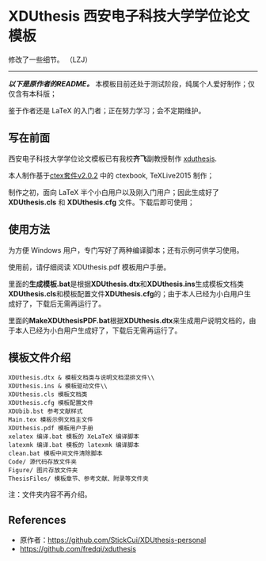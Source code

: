 # XDUthesis 西安电子科技大学学位论文模板

修改了一些细节。
（LZJ）

---
***以下是原作者的README。***
本模板目前还处于测试阶段，纯属个人爱好制作；仅仅含有本科版；

鉴于作者还是 LaTeX 的入门者；正在努力学习；会不定期维护。

## 写在前面

西安电子科技大学学位论文模板已有我校**齐飞**副教授制作 [xduthesis](https://github.com/fredqi/xduthesis).

本人制作基于[ctex套件v2.0.2](https://github.com/CTeX-org/ctex-kit) 中的 ctexbook, TeXLive2015 制作；

制作之初，面向 LaTeX 半个小白用户以及刚入门用户；因此生成好了 **XDUthesis.cls** 和 **XDUthesis.cfg**
文件。下载后即可使用；

## 使用方法

为方便 Windows 用户，专门写好了两种编译脚本；还有示例可供学习使用。

使用前，请仔细阅读 XDUthesis.pdf 模板用户手册。

里面的**生成模板.bat**是根据**XDUthesis.dtx**和**XDUthesis.ins**生成模板文档类**XDUthesis.cls**和模板配置文件**XDUthesis.cfg**的；由于本人已经为小白用户生成好了，下载后无需再运行了。

里面的**MakeXDUthesisPDF.bat**根据**XDUthesis.dtx**来生成用户说明文档的，由于本人已经为小白用户生成好了，下载后无需再运行了。

## 模板文件介绍
	XDUthesis.dtx & 模板文档类与说明文档混排文件\\
	XDUthesis.ins & 模板驱动文件\\
	XDUthesis.cls 模板文档类
	XDUthesis.cfg 模板配置文件
	XDUbib.bst 参考文献样式
	Main.tex 模板示例文档主文件
	XDUthesis.pdf 模板用户手册
	xelatex 编译.bat 模板的 XeLaTeX 编译脚本
	latexmk 编译.bat 模板的 latexmk 编译脚本
	clean.bat 模板中间文件清除脚本
	Code/ 源代码存放文件夹
	Figure/ 图片存放文件夹
	ThesisFiles/ 模板章节、参考文献、附录等文件夹
注：文件夹内容不再介绍。

## References
* 原作者：https://github.com/StickCui/XDUthesis-personal
* https://github.com/fredqi/xduthesis